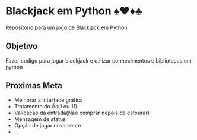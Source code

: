 # Blackjack em Python ♠️♥️♦️♣️ 
Repositório para um jogo de Blackjack em Python

## Objetivo
Fazer codigo para jogar blackjack e utilizar conhecimentos e bibliotecas em python

## Proximas Meta
- Melhorar a Interface gráfica
- Tratamento do Ás(1 ou 11)
- Validação da entrada(Não comprar depois de estourar)
- Mensagem de status
- Opção de jogar novamente
- ...
